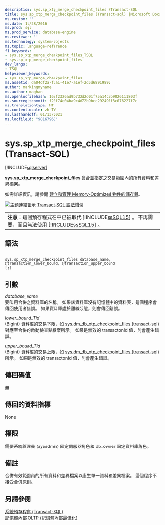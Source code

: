 ```yaml
---
description: sys.sp_xtp_merge_checkpoint_files (Transact-SQL)
title: sys.sp_xtp_merge_checkpoint_files (Transact-sql) |Microsoft Docs
ms.custom: ''
ms.date: 11/28/2016
ms.prod: sql
ms.prod_service: database-engine
ms.reviewer: ''
ms.technology: system-objects
ms.topic: language-reference
f1_keywords:
- sys.sp_xtp_merge_checkpoint_files_TSQL
- sys.sp_xtp_merge_checkpoint_files
dev_langs:
- TSQL
helpviewer_keywords:
- sys.sp_xtp_merge_checkpoint_files
ms.assetid: da04df2a-f7a1-41e7-a1ef-2d5d68919892
author: markingmyname
ms.author: maghan
ms.openlocfilehash: 16cf2326ad9b732d2d01f75a14ccb9026111803f
ms.sourcegitcommit: f29f74e04ba9c4d72b9bcc292490f3c076227f7c
ms.translationtype: MT
ms.contentlocale: zh-TW
ms.lasthandoff: 01/13/2021
ms.locfileid: "98167961"
---
```

# <a name="syssp_xtp_merge_checkpoint_files-transact-sql"></a>sys.sp_xtp_merge_checkpoint_files (Transact-SQL)
[!INCLUDE[sqlserver](../../includes/applies-to-version/sqlserver.md)]

  **sys.sp_xtp_merge_checkpoint_files** 會合並指定之交易範圍內的所有資料和差異檔案。  
  
 如需詳細資訊，請參閱 [建立和管理 Memory-Optimized 物件的儲存體](../../relational-databases/in-memory-oltp/creating-and-managing-storage-for-memory-optimized-objects.md)。  
  
 ![主題連結圖示](../../database-engine/configure-windows/media/topic-link.gif "主題連結圖示") [Transact-SQL 語法慣例](../../t-sql/language-elements/transact-sql-syntax-conventions-transact-sql.md)  
  
||  
|-|  
|**注意**：這個預存程式在中已被取代 [!INCLUDE[ssSQL15](../../includes/sssql16-md.md)] 。 不再需要，而且無法使用 [!INCLUDE[ssSQL15](../../includes/sssql16-md.md)] 。|  
  
## <a name="syntax"></a>語法  
  
```  
  
sys.sp_xtp_merge_checkpoint_files database_name, @transaction_lower_bound, @transaction_upper_bound  
[;]  
```  
  
## <a name="arguments"></a>引數  
 *database_name*  
 要叫用合併之資料庫的名稱。 如果該資料庫沒有記憶體中的資料表，這個程序會傳回使用者錯誤。 如果資料庫處於離線狀態，則會傳回錯誤。  
  
 *lower_bound_Tid*  
  (Bigint) 資料檔的交易下限，如 [sys.dm_db_xtp_checkpoint_files &#40;transact-sql&#41;](../../relational-databases/system-dynamic-management-views/sys-dm-db-xtp-checkpoint-files-transact-sql.md) 對應至合併的啟動檢查點檔案所示。 如果是無效的 transactonId 值，則會產生錯誤。  
  
 *upper_bound_Tid*  
  (Bigint) 資料檔的交易上限，如 [sys.dm_db_xtp_checkpoint_files &#40;transact-sql&#41;](../../relational-databases/system-dynamic-management-views/sys-dm-db-xtp-checkpoint-files-transact-sql.md)所示。 如果是無效的 transactonId 值，則會產生錯誤。  
  
## <a name="return-code-values"></a>傳回碼值  
 無  
  
## <a name="cursors-returned"></a>傳回的資料指標  
 None  
  
## <a name="permissions"></a>權限  
 需要系統管理員 (sysadmin) 固定伺服器角色和 db_owner 固定資料庫角色。  
  
## <a name="remarks"></a>備註  
 合併有效範圍內的所有資料和差異檔案以產生單一資料和差異檔案。 這個程序不接受合併原則。  
  
## <a name="see-also"></a>另請參閱  
 [系統預存程序 &#40;Transact-SQL&#41;](../../relational-databases/system-stored-procedures/system-stored-procedures-transact-sql.md)   
 [記憶體內部 OLTP &#40;記憶體內部最佳化&#41;](../../relational-databases/in-memory-oltp/in-memory-oltp-in-memory-optimization.md)  
  
  
